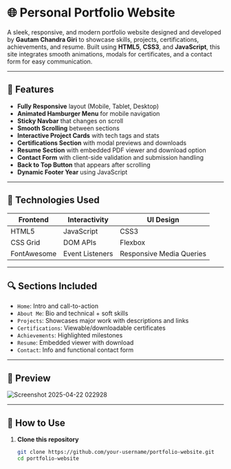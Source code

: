 # 🌐 Personal Portfolio Website

A sleek, responsive, and modern portfolio website designed and developed by **Gautam Chandra Giri** to showcase skills, projects, certifications, achievements, and resume. Built using **HTML5**, **CSS3**, and **JavaScript**, this site integrates smooth animations, modals for certificates, and a contact form for easy communication.


---

## 🎯 Features

- **Fully Responsive** layout (Mobile, Tablet, Desktop)
- **Animated Hamburger Menu** for mobile navigation
- **Sticky Navbar** that changes on scroll
- **Smooth Scrolling** between sections
- **Interactive Project Cards** with tech tags and stats
- **Certifications Section** with modal previews and downloads
- **Resume Section** with embedded PDF viewer and download option
- **Contact Form** with client-side validation and submission handling
- **Back to Top Button** that appears after scrolling
- **Dynamic Footer Year** using JavaScript

---

## 🧠 Technologies Used

| Frontend  | Interactivity | UI Design |
|-----------|----------------|-----------|
| HTML5     | JavaScript     | CSS3      |
| CSS Grid  | DOM APIs       | Flexbox   |
| FontAwesome | Event Listeners | Responsive Media Queries |

---

## 🔍 Sections Included

- `Home`: Intro and call-to-action
- `About Me`: Bio and technical + soft skills
- `Projects`: Showcases major work with descriptions and links
- `Certifications`: Viewable/downloadable certificates
- `Achievements`: Highlighted milestones
- `Resume`: Embedded viewer with download
- `Contact`: Info and functional contact form

---

## 📸 Preview

![Screenshot 2025-04-22 022928](https://github.com/user-attachments/assets/057c4c45-0a5c-429e-89e1-0f11b3cb70de)


---

## 🚀 How to Use

1. **Clone this repository**  
   ```bash
   git clone https://github.com/your-username/portfolio-website.git
   cd portfolio-website
